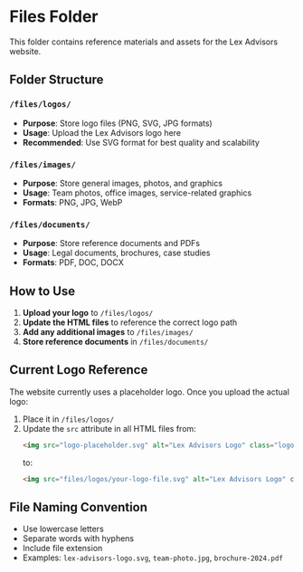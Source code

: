 # Files Folder

This folder contains reference materials and assets for the Lex Advisors website.

## Folder Structure

### `/files/logos/`
- **Purpose**: Store logo files (PNG, SVG, JPG formats)
- **Usage**: Upload the Lex Advisors logo here
- **Recommended**: Use SVG format for best quality and scalability

### `/files/images/`
- **Purpose**: Store general images, photos, and graphics
- **Usage**: Team photos, office images, service-related graphics
- **Formats**: PNG, JPG, WebP

### `/files/documents/`
- **Purpose**: Store reference documents and PDFs
- **Usage**: Legal documents, brochures, case studies
- **Formats**: PDF, DOC, DOCX

## How to Use

1. **Upload your logo** to `/files/logos/`
2. **Update the HTML files** to reference the correct logo path
3. **Add any additional images** to `/files/images/`
4. **Store reference documents** in `/files/documents/`

## Current Logo Reference

The website currently uses a placeholder logo. Once you upload the actual logo:

1. Place it in `/files/logos/`
2. Update the `src` attribute in all HTML files from:
   ```html
   <img src="logo-placeholder.svg" alt="Lex Advisors Logo" class="logo-img">
   ```
   to:
   ```html
   <img src="files/logos/your-logo-file.svg" alt="Lex Advisors Logo" class="logo-img">
   ```

## File Naming Convention

- Use lowercase letters
- Separate words with hyphens
- Include file extension
- Examples: `lex-advisors-logo.svg`, `team-photo.jpg`, `brochure-2024.pdf`
